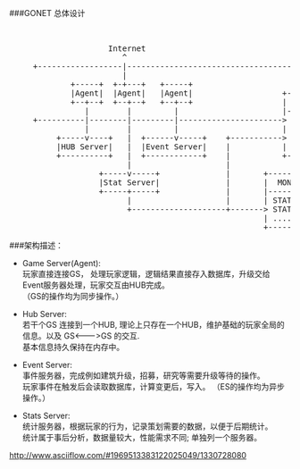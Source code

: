 ###GONET 总体设计

<pre>


                     Internet
                        ^
     +------------------|--------------------------------------------------+
                        |
             +-----+  +-+---+   +-----+
             |Agent|  |Agent|   |Agent|                   +-----------+
             +--+--+  +--+--+   +--+--+                   | MONGODB   |
                |        |         |                      |-----------|
     +----------|--------|---------|----------------------&gt; ESTATES   |
                |        |         |                      | BASIC     |
          +-----v----+   |  +------v-----+    +-----------&gt; FORWARD   |
          |HUB Server|   |  |Event Server|    |           | ....      |
          +----------+   |  +------------+    |           +-----------+
                         |                    |
                   +-----v-----+              |       +------------+
                   |Stat Server|              |       |  MONGODB   |
                   +-----+-----+              |       |------------|
                         |                    |       | STAT1      |
                         +--------------------+-------&gt; STAT2      |
                                                      | .....      |
                                                      +------------+</pre>
          
###架构描述：

* Game Server(Agent):  
玩家直接连接GS， 处理玩家逻辑，逻辑结果直接存入数据库，升级交给Event服务器处理，玩家交互由HUB完成。     
（GS的操作均为同步操作。）
  
* Hub Server:  
若干个GS 连接到一个HUB, 理论上只存在一个HUB，维护基础的玩家全局的信息。以及 GS<--->GS 的交互.  
基本信息持久保持在内存中。   
    
* Event Server:  
事件服务器，完成例如建筑升级，招募，研究等需要升级等待的操作。    
玩家事件在触发后会读取数据库，计算变更后，写入。 （ES的操作均为异步操作。）

* Stats Server:     
统计服务器，根据玩家的行为，记录策划需要的数据，以便于后期统计。     
统计属于事后分析，数据量较大，性能需求不同; 单独列一个服务器。


http://www.asciiflow.com/#1969513383122025049/1330728080
